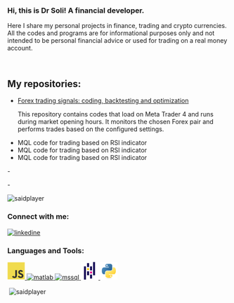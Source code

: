 
### Hi, this is  Dr Soli! A financial developer. 
Here I share my personal projects in finance, trading and crypto currencies. All the codes and programs are for informational purposes only and not intended to be personal financial advice or used for trading on a real money account.

<p>&nbsp;</p>

## My repositories:

* [Forex trading signals: coding, backtesting and optimization](https://github.com/saidplayer/ForexTradingStrategies)
  <p>This repository contains codes that load on Meta Trader 4 and runs during market opening hours. It monitors the chosen Forex pair and performs trades based on the configured settings.</p>


  <li>MQL code for trading based on RSI indicator</li>
  <li>MQL code for trading based on RSI indicator</li>
  <li>MQL code for trading based on RSI indicator</li>
</ul>  
</p>
<p>-</p>
<p>-</p>

<p align="left"> <img src="https://komarev.com/ghpvc/?username=saidplayer&label=Profile%20views&color=0e75b6&style=flat" alt="saidplayer" /> </p>

<h3 align="left">Connect with me:</h3>
<p align="left">
<a href="https://linkedin.com/in/galeshi" target="blank"><img align="center" src="https://raw.githubusercontent.com/rahuldkjain/github-profile-readme-generator/master/src/images/icons/Social/linked-in-alt.svg" alt="linkedine" height="30" width="40" /></a>
</p>

<h3 align="left">Languages and Tools:</h3>
<p align="left"> <a href="https://developer.mozilla.org/en-US/docs/Web/JavaScript" target="_blank" rel="noreferrer"> <img src="https://raw.githubusercontent.com/devicons/devicon/master/icons/javascript/javascript-original.svg" alt="javascript" width="40" height="40"/> </a> <a href="https://www.mathworks.com/" target="_blank" rel="noreferrer"> <img src="https://upload.wikimedia.org/wikipedia/commons/2/21/Matlab_Logo.png" alt="matlab" width="40" height="40"/> </a> <a href="https://www.microsoft.com/en-us/sql-server" target="_blank" rel="noreferrer"> <img src="https://www.svgrepo.com/show/303229/microsoft-sql-server-logo.svg" alt="mssql" width="40" height="40"/> </a> <a href="https://pandas.pydata.org/" target="_blank" rel="noreferrer"> <img src="https://raw.githubusercontent.com/devicons/devicon/2ae2a900d2f041da66e950e4d48052658d850630/icons/pandas/pandas-original.svg" alt="pandas" width="40" height="40"/> </a> <a href="https://www.python.org" target="_blank" rel="noreferrer"> <img src="https://raw.githubusercontent.com/devicons/devicon/master/icons/python/python-original.svg" alt="python" width="40" height="40"/> </a> </p>

<p>&nbsp;<img align="center" src="https://github-readme-stats.vercel.app/api?username=saidplayer&show_icons=true&locale=en" alt="saidplayer" /></p>
